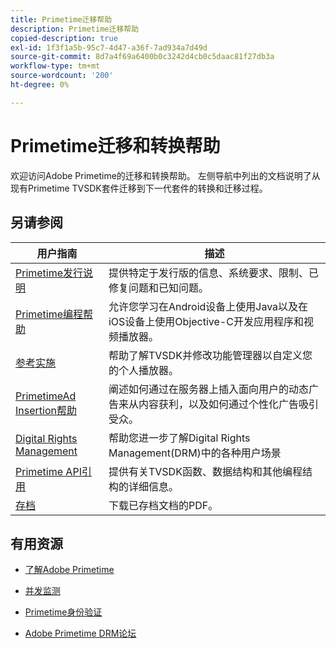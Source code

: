 ```yaml
---
title: Primetime迁移帮助
description: Primetime迁移帮助
copied-description: true
exl-id: 1f3f1a5b-95c7-4d47-a36f-7ad934a7d49d
source-git-commit: 8d7a4f69a6400b0c3242d4cb0c5daac81f27db3a
workflow-type: tm+mt
source-wordcount: '200'
ht-degree: 0%

---
```


# Primetime迁移和转换帮助

欢迎访问Adobe Primetime的迁移和转换帮助。 左侧导航中列出的文档说明了从现有Primetime TVSDK套件迁移到下一代套件的转换和迁移过程。

## 另请参阅

| 用户指南 | 描述 |
|--- |--- |
| [Primetime发行说明](/help/release-notes/home.md) | 提供特定于发行版的信息、系统要求、限制、已修复问题和已知问题。 |
| [Primetime编程帮助](/help/programming/home.md) | 允许您学习在Android设备上使用Java以及在iOS设备上使用Objective-C开发应用程序和视频播放器。 |
| [参考实施](/help/android-reference-implementation/home.md) | 帮助了解TVSDK并修改功能管理器以自定义您的个人播放器。 |
| [PrimetimeAd Insertion帮助](/help/primetime-ad-insertion/home.md) | 阐述如何通过在服务器上插入面向用户的动态广告来从内容获利，以及如何通过个性化广告吸引受众。 |
| [Digital Rights Management](/help/digital-rights-management/home.md) | 帮助您进一步了解Digital Rights Management(DRM)中的各种用户场景 |
| [Primetime API引用](/help/reference/api-references.md) | 提供有关TVSDK函数、数据结构和其他编程结构的详细信息。 |
| [存档](https://helpx.adobe.com/primetime/archives.html) | 下载已存档文档的PDF。 |

## 有用资源

* [了解Adobe Primetime](https://www.adobe.com/in/marketing/primetime.html)

* [并发监测](https://tve.helpdocsonline.com/concurrency-monitoring-introduction)

* [Primetime身份验证](https://tve.helpdocsonline.com/home)

* [Adobe Primetime DRM论坛](https://forums.adobe.com/community/adobe_access)

